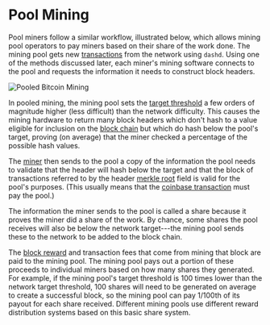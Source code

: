 # Pool Mining

Pool miners follow a similar workflow, illustrated below, which allows mining pool operators to pay miners based on their share of the work done. The mining pool gets new [transactions](../resources/glossary.md#transaction) from the network using `dashd`. Using one of the methods discussed later, each miner's mining software connects to the pool and requests the information it needs to construct block headers.

![Pooled Bitcoin Mining](https://docs-core.github.io/img/dev/en-pooled-mining-overview.svg)

In pooled mining, the mining pool sets the [target threshold](../resources/glossary.md#target) a few orders of magnitude higher (less difficult) than the network difficulty. This causes the mining hardware to return many block headers which don't hash to a value eligible for inclusion on the [block chain](../resources/glossary.md#block-chain) but which do hash below the pool's target, proving (on average) that the miner checked a percentage of the possible hash values.

The [miner](../resources/glossary.md#miner) then sends to the pool a copy of the information the pool needs to validate that the header will hash below the target and that the block of transactions referred to by the header [merkle root](../resources/glossary.md#merkle-root) field is valid for the pool's purposes. (This usually means that the [coinbase transaction](../resources/glossary.md#coinbase-transaction) must pay the pool.)

The information the miner sends to the pool is called a share because it proves the miner did a share of the work. By chance, some shares the pool receives will also be below the network target---the mining pool sends these to the network to be added to the block chain.

The [block reward](../resources/glossary.md#block-reward) and transaction fees that come from mining that block are paid to the mining pool. The mining pool pays out a portion of these proceeds to individual miners based on how many shares they generated. For example, if the mining pool's target threshold is 100 times lower than the network target threshold, 100 shares will need to be generated on average to create a successful block, so the mining pool can pay 1/100th of its payout for each share received.  Different mining pools use different reward distribution systems based on this basic share system.
